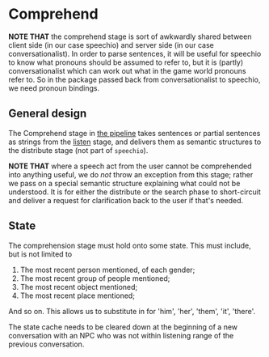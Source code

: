# Comprehend

**NOTE THAT** the comprehend stage is sort of awkwardly shared between client side (in our case speechio) and server side (in our case conversationalist). In order to parse sentences, it will be useful for speechio to know what pronouns should be assumed to refer to, but it is (partly) conversationalist which can work out what in the game world pronouns refer to. So in the package passed back from conversationalist to speechio, we need pronoun bindings.

## General design

The Comprehend stage in [the pipeline](intro.html) takes sentences or partial sentences as strings from the [listen](listen.html) stage, and delivers them as semantic structures to the distribute stage (not part of `speechio`).

**NOTE THAT** where a speech act from the user cannot be comprehended into 
anything useful, we do *not* throw an exception from this stage; rather we pass
on a special semantic structure explaining what could not be understood. It is
for either the distribute or the search phase to short-circuit and deliver a
request for clarification back to the user if that's needed. 

## State

The comprehension stage must hold onto some state. This must include, but is not
limited to

1. The most recent person mentioned, of each gender;
2. The most recent group of people mentioned;
3. The most recent object mentioned;
4. The most recent place mentioned;

And so on. This allows us to substitute in for 'him', 'her', 'them', 'it', 'there'.

The state cache needs to be cleared down at the beginning of a new conversation 
with an NPC who was not within listening range of the previous conversation.
